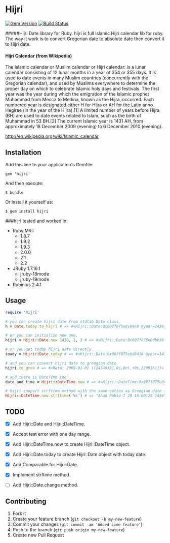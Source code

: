 # Hijri

[![Gem Version](https://badge.fury.io/rb/hijri.svg)](http://badge.fury.io/rb/hijri)
[![Build Status](https://travis-ci.org/ecleel/hijri.svg?branch=master)](https://travis-ci.org/ecleel/hijri)

#####Hijri Date library for Ruby.
hijri is full Islamic Hijri calendar lib for ruby. The way it work is to convert Gregorian date to absolute date then convert it to Hijri date.
#### Hijri Calendar (from Wikipedia)
The Islamic calendar or Muslim calendar or Hijri calendar: is a lunar calendar consisting of 12 lunar months in a year of 354 or 355 days. It is used to date events in many Muslim countries (concurrently with the Gregorian calendar), and used by Muslims everywhere to determine the proper day on which to celebrate Islamic holy days and festivals. The first year was the year during which the emigration of the Islamic prophet Muhammad from Mecca to Medina, known as the Hijra, occurred. Each numbered year is designated either H for Hijra or AH for the Latin anno Hegirae (in the year of the Hijra).[1] A limited number of years before Hijra (BH) are used to date events related to Islam, such as the birth of Muhammad in 53 BH.[2] The current Islamic year is 1431 AH, from approximately 18 December 2009 (evening) to 6 December 2010 (evening).

http://en.wikipedia.org/wiki/Islamic_calendar



## Installation

Add this line to your application's Gemfile:

    gem 'hijri'

And then execute:

    $ bundle

Or install it yourself as:

    $ gem install hijri

###hijri tested and worked in:
- Ruby MRI:
  - 1.8.7
  - 1.9.2
  - 1.9.3
  - 2.0.0
  - 2.1
  - 2.2
- JRuby 1.7.16.1
  - jruby-18mode
  - jruby-19mode
- Rubinius 2.4.1

## Usage

```ruby
require 'hijri'

# you can create hijri date from stdlib Date class.
h = Date.today.to_hijri # => #<Hijri::Date:0x007f875e8c84e8 @year=1436, @month=2, @day=16>

# or you can initialize new one.
hijri = Hijri::Date.new 1430, 1, 3 # => #<Hijri::Date:0x007f875e8dbb38 @year=1430, @month=1, @day=3>

# or you get today hijri date directly.
toady = Hijri::Date.today # => #<Hijri::Date:0x007f875e8d8410 @year=1436, @month=2, @day=16>

# and you can convert hijri date to greogian date.
hijri.to_greo # => #<Date: 2009-01-01 ((2454833j,0s,0n),+0s,2299161j)>

# and there is DateTime too
date_and_time = Hijri::DateTime.now # => #<Hijri::DateTime:0x007f875e8eac00 @year=1436, @month=2, @day=16, @hour=14, @minute=14, @second=39, @zone="+03:00">

# hijri support strftime method with the same option as Greogian date format
Hijri::DateTime.now.strftime('%c') # => "Ahad Rabia I 20 16:00:25 1436"
```


## TODO

- [x] Add Hijri::Date and Hijri::DateTime.
- [x] Accept test error with one day range.
- [x] Add Hijri::DateTime.now to create Hijri::DateTime object.
- [x] Add Hijri::Date.today to create Hijri::Date object with today date.
- [x] Add Comparable for Hijri::Date.
- [x] Implement strftime method.
- [ ] Add Hijri::Date.change method.


## Contributing

1. Fork it
2. Create your feature branch (`git checkout -b my-new-feature`)
3. Commit your changes (`git commit -am 'Added some feature'`)
4. Push to the branch (`git push origin my-new-feature`)
5. Create new Pull Request
